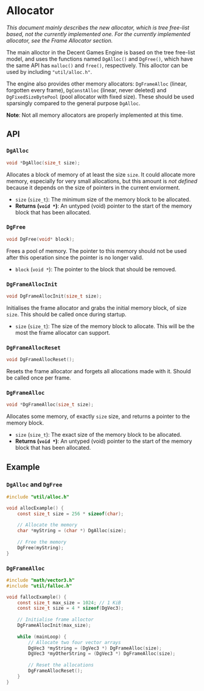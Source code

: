# Allocator

*This document mainly describes the new allocator, which is tree free-list based, not the currently implemented one. For the currently implemented allocator, see the Frame Allocator section.*

The main alloctor in the Decent Games Engine is based on the tree free-list model, and uses the functions named `DgAlloc()` and `DgFree()`, which have the same API has `malloc()` and `free()`, respectively. This alloctor can be used by including `"util/alloc.h"`.

The engine also provides other memory allocators: `DgFrameAlloc` (linear, forgotten every frame), `DgConstAlloc` (linear, never deleted) and `DgFixedSizeBytePool` (pool allocator with fixed size). These should be used sparsingly compared to the general purpose `DgAlloc`.

**Note**: Not all memory allocators are properly implemented at this time.

## API

### `DgAlloc`

```c
void *DgAlloc(size_t size);
```

Allocates a block of memory of at least the size `size`. It could allocate more memory, especially for very small allocations, but this amount is *not defined* because it depends on the size of pointers in the current enviorment.

 * `size` (`size_t`): The minimum size of the memory block to be allocated.
 * **Returns (`void *`)**: An untyped (void) pointer to the start of the memory block that has been allocated.

### `DgFree`

```c
void DgFree(void* block);
```

Frees a pool of memory. The pointer to this memory should not be used after this operation since the pointer is no longer valid. 

 * `block` (`void *`): The pointer to the block that should be removed.

### `DgFrameAllocInit`

```c
void DgFrameAllocInit(size_t size);
```

Initialises the frame allocator and grabs the initial memory block, of size `size`. This should be called once during startup.

 * `size` (`size_t`): The size of the memory block to allocate. This will be the most the frame allocator can support.

### `DgFrameAllocReset`

```c
void DgFrameAllocReset();
```

Resets the frame allocator and forgets all allocations made with it. Should be called once per frame.

### `DgFrameAlloc`

```c
void *DgFrameAlloc(size_t size);
```

Allocates some memory, of exactly `size` size, and returns a pointer to the memory block.

 * `size` (`size_t`): The exact size of the memory block to be allocated.
 * **Returns (`void *`)**: An untyped (void) pointer to the start of the memory block that has been allocated.

## Example

### `DgAlloc` and `DgFree`

```c
#include "util/alloc.h"

void allocExample() {
	const size_t size = 256 * sizeof(char);
	
	// Allocate the memory
	char *myString = (char *) DgAlloc(size);
	
	// Free the memory
	DgFree(myString);
}
```

### `DgFrameAlloc`

```c
#include "math/vector3.h"
#include "util/falloc.h"

void fallocExample() {
	const size_t max_size = 1024; // 1 KiB
	const size_t size = 4 * sizeof(DgVec3);
	
	// Initialise frame alloctor
	DgFrameAllocInit(max_size);
	
	while (mainLoop) {
		// Allocate two four vector arrays
		DgVec3 *myString = (DgVec3 *) DgFrameAlloc(size);
		DgVec3 *myOtherString = (DgVec3 *) DgFrameAlloc(size);
		
		// Reset the allocations
		DgFrameAllocReset();
	}
}
```
